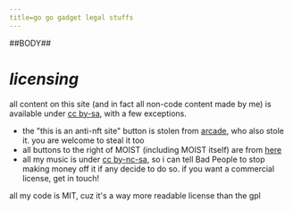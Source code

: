 ```yaml
---
title=go go gadget legal stuffs
---
```


##BODY##

# *licensing*

all content on this site (and in fact all non-code content made by me) is available under [cc by-sa](https://creativecommons.org/licenses/by-sa/4.0/), with a few exceptions.

- the "this is an anti-nft site" button is stolen from [arcade](https://arcadewise.me/), who also stole it. you are welcome to steal it too
- all buttons to the right of MOIST (including MOIST itself) are from [here](https://cyber.dabamos.de/88x31/)
- all my music is under [cc by-nc-sa](https://creativecommons.org/licenses/by-nc-sa/4.0/), so i can tell Bad People to stop making money off it if any decide to do so. if you want a commercial license, get in touch!

all my code is MIT, cuz it's a way more readable license than the gpl
